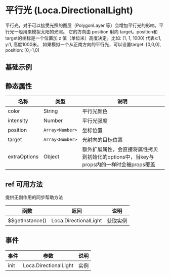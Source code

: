 # 平行光 (Loca.DirectionalLight)
平行光，对于可以接受光照的图层（PolygonLayer 等）会增加平行光的影响。平行光一般用来模拟太阳的光照。 它的方向由 position 射向 target。position和target的坐标是一个位置加 z 值（单位米）高度决定。比如: [1, 1, 1000] 代表x:1, y:1, 高度1000米。 如果模拟一个从正南方向的平行光，可以设置target: [0,0,0], position: [0,-1,0]

## 基础示例

<vuep template="#example"></vuep>

<script v-pre type="text/x-template" id="example">

  <template>
    <div class="amap-page-container">
      <el-amap
      class="amap-demo"
      view-mode="3D"
      :pitch="pitch"
      :show-label="false"
      :center="center"
      :zoom="zoom"
      @init="initMap"
    >
      <el-amap-loca>
        <el-amap-loca-directional-light
          :position="[0,-1,0]"
          :target="[0,0,0]"
          color="rgb(255,255,255)"
          :intensity="0.5"
        ></el-amap-loca-directional-light>
        <el-amap-loca-polygon
          :visible="visible"
          :source-url="sourceUrl"
          :layer-style="layerStyle"
          :visible-duration="500"
        ></el-amap-loca-polygon>
      </el-amap-loca>
    </el-amap>
      <div class="toolbar">
        <button type="button" name="button" @click="toggleVisible">{{visible ? '隐藏标记' : '显示标记'}}</button>
      </div>
    </div>
  </template>

  <style>
    .amap-demo {
      height: 300px;
    }
  </style>

  <script>
    module.exports = {
      name: 'amap-page',
      data() {
        const colors = ['#FFF8B4', '#D3F299', '#9FE084', '#5ACA70', '#00AF53', '#00873A', '#006B31', '#004835', '#003829'].reverse();
        const height = [1000, 2000, 4000, 6000, 8000, 10000, 12000, 14000, 16000];
        return {
          center: [120.109233,30.246411],
          zoom: 11,
          pitch: 55,
          visible: true,
          sourceUrl: 'https://a.amap.com/Loca/static/loca-v2/demos/mock_data/hz_gn.json',
          layerStyle: {
            topColor (index, feature) {
              const v = feature.properties.health * 100;
              return v < 40 ? colors[8] :
                  v < 50 ? colors[7] :
                      v < 55 ? colors[6] :
                          v < 60 ? colors[5] :
                              v < 65 ? colors[4] :
                                  v < 70 ? colors[3] :
                                      v < 75 ? colors[2] :
                                          v < 80 ? colors[1] :
                                              v < 100 ? colors[0] : 'green';
            },
            sideTopColor (index, feature) {
              // var v = feature.properties.value;
              const v = feature.properties.health * 100;
              return v < 40 ? colors[8] :
                  v < 50 ? colors[7] :
                      v < 55 ? colors[6] :
                          v < 60 ? colors[5] :
                              v < 65 ? colors[4] :
                                  v < 70 ? colors[3] :
                                      v < 75 ? colors[2] :
                                          v < 80 ? colors[1] :
                                              v < 100 ? colors[0] : 'green';
            },
            sideBottomColor (index, feature) {
              // var v = feature.properties.value;
              const v = feature.properties.health * 100;
              return v < 40 ? colors[8] :
                  v < 50 ? colors[7] :
                      v < 55 ? colors[6] :
                          v < 60 ? colors[5] :
                              v < 65 ? colors[4] :
                                  v < 70 ? colors[3] :
                                      v < 75 ? colors[2] :
                                          v < 80 ? colors[1] :
                                              v < 100 ? colors[0] : 'green';
            },
            height (index, feature) {
              const v = feature.properties.health * 100;
              return v < 40 ? height[8] :
                  v < 50 ? height[7] :
                      v < 55 ? height[6] :
                          v < 60 ? height[5] :
                              v < 65 ? height[4] :
                                  v < 70 ? height[3] :
                                      v < 75 ? height[2] :
                                          v < 80 ? height[1] :
                                              v < 100 ? height[0] : 0;
            },
            altitude: 0,
          }
        }
      },
      methods: {
        toggleVisible() {
          this.visible = !this.visible;
        },
        initMap(e){
          console.log('init map: ', e);
        }
      }
    };
  </script>

</script>

## 静态属性

名称 | 类型 | 说明
---|---------------|---|
color | String        | 平行光颜色
intensity | Number        | 平行光强度
position | `Array<Number>` | 坐标位置
target | `Array<Number>` | 光射向的目标位置
extraOptions | Object | 额外扩展属性，会直接将属性拷贝到初始化的options中，当key与props内的一样时会被props覆盖

## ref 可用方法
提供无副作用的同步帮助方法

函数 | 返回 | 说明
---|---|---|
$$getInstance() | Loca.DirectionalLight | 获取实例

## 事件

事件 | 参数 | 说明
---|---|---|
init | Loca.DirectionalLight | 实例
